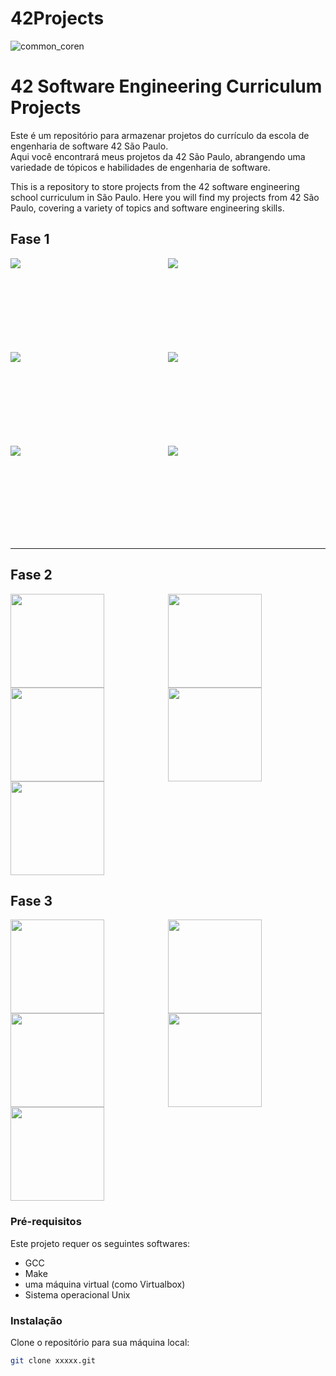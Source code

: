 # 42Projects
![common_coren](https://user-images.githubusercontent.com/18141491/211854913-bf188958-765a-4e3f-a371-8b50d4f60357.png)

# 42 Software Engineering Curriculum Projects

Este é um repositório para armazenar projetos do currículo da escola de engenharia de software 42 São Paulo.                                      
Aqui você encontrará meus projetos da 42 São Paulo, abrangendo uma variedade de tópicos e habilidades de engenharia de software.
<div>
This is a repository to store projects from the 42 software engineering school curriculum in São Paulo. 
Here you will find my projects from 42 São Paulo, covering a variety of topics and software engineering skills.

<div>
 <h2>Fase 1</h2>
 
</div>

 
<div style="display: grid; grid-template-columns: repeat(2, 1fr); grid-template-rows: repeat(3, 150px);">
    <a href="https://github.com/CamillaLourenco/42Projects/tree/main/libft">
        <img src="https://user-images.githubusercontent.com/18141491/212503826-073de1ec-3e69-497c-b588-72eb369e6078.png" class="img-small">
    </a>
    <a href="https://github.com/CamillaLourenco/42Projects/tree/main/gnl">
        <img src="https://user-images.githubusercontent.com/18141491/212504039-c9b3a020-2fb2-4b69-ade1-06824e849583.png" class="img-small">
    </a>
    <a href="https://github.com/CamillaLourenco/42Projects/tree/main/printf">
        <img src="https://user-images.githubusercontent.com/18141491/212504189-56fcbae1-1c65-4f30-abf7-da0f0e9cd081.png" class="img-small">
    </a>
    <a href="https://github.com/CamillaLourenco/42Projects/tree/main/borntobe">
        <img src="https://user-images.githubusercontent.com/18141491/212504264-b05aba78-5907-4082-afd6-38e5359895f6.png" class="img-small">
    </a>
    <a href="https://github.com/CamillaLourenco/42Projects/tree/main/fractol">
        <img src="https://user-images.githubusercontent.com/18141491/212504341-1ab0247c-b097-4e6d-8dfd-f11c40447b62.png" class="img-small">
    </a>
    <a href="https://github.com/CamillaLourenco/42Projects/tree/main/Pipex">
        <img src="https://user-images.githubusercontent.com/18141491/212504370-03c9f065-dc90-4b55-9605-d8f73f4b3720.png" class="img-small">
    </a>
</div>
  
------------------------------------------- 

## Fase 2

 
<div style="display: grid; grid-template-columns: repeat(2, 1fr); grid-template-rows: repeat(3, 150px);">
    <a href="https://github.com/CamillaLourenco/42Projects/tree/main/Push_swap">
        <img src="https://user-images.githubusercontent.com/18141491/213192271-8ef6cde7-4b00-4f05-aebc-24316cdfac62.png"  style="width:150px; height:150px;">
    </a>
    <a href="https://github.com/CamillaLourenco/42Projects/tree/main/minihell">
        <img src="https://user-images.githubusercontent.com/18141491/213192395-41225ab8-3c03-4b23-9f6e-cfaa33552a0e.png" style="width:150px; height:150px; style="width:50px; height:50px;">
    </a>
    <a href="https://github.com/CamillaLourenco/42Projects/tree/main/philo">
        <img src="https://user-images.githubusercontent.com/18141491/213192465-1f6c7031-4029-4f58-9214-fcad5494d2aa.png"  style="width:150px; height:150px; style="width:50px; height:50px; style="width:50px; height:50px;">
    </a>
    <a href="https://github.com/CamillaLourenco/42Projects/tree/main/net">
        <img src="https://user-images.githubusercontent.com/18141491/213192604-36c22a93-2c7e-4d50-959f-1266cae52f85.png"  style="width:150px; height:150px;">
    </a>
    <a href="https://github.com/CamillaLourenco/42Projects/tree/main/cub">
        <img src="https://user-images.githubusercontent.com/18141491/213192693-f77b0f34-bd80-46cd-9f3d-6ebc21efd16d.png"  style="width:150px; height:150px;">
    </a>
</div>


## Fase 3

<div style="display: grid; grid-template-columns: repeat(2, 1fr); grid-template-rows: repeat(3, 150px);">
    <a href="https://github.com/CamillaLourenco/42Projects/tree/main/cpp">
        <img src="![Untitled design (15)](https://user-images.githubusercontent.com/18141491/213196688-ef2831ad-d50d-4107-8ab2-69987468e460.png)" style="width:150px; height:150px;">
    </a>
    <a href="https://github.com/CamillaLourenco/42Projects/tree/main/count">
        <img src=" ![Untitled design (16)](https://user-images.githubusercontent.com/18141491/213196780-1752faa0-3fd7-4cf8-bd58-3176cce9b082.png)" style="width:150px; height:150px; style="width:50px; height:50px;">
    </a>
    <a href="https://github.com/CamillaLourenco/42Projects/tree/main/incep">
        <img src=" ![Untitled design (17)](https://user-images.githubusercontent.com/18141491/213196884-8813aa1a-7c4e-4ad6-b770-1e707d854e5c.png)"  style="width:150px; height:150px; style="width:50px; height:50px; style="width:50px; height:50px;">
    </a>
    <a href="https://github.com/CamillaLourenco/42Projects/tree/main/web">
        <img src=" ![Untitled design (18)](https://user-images.githubusercontent.com/18141491/213196935-100a4ecd-109c-4405-a431-c8632ec8e544.png)"  style="width:150px; height:150px;">
    </a>
    <a href="https://github.com/CamillaLourenco/42Projects/tree/main/trans">
        <img src=" ![Untitled design (19)](https://user-images.githubusercontent.com/18141491/213197064-bd602313-f363-432d-8852-c552d6db0a48.png)
"  style="width:150px; height:150px;">
    </a>
</div>

### Pré-requisitos

Este projeto requer os seguintes softwares:
- GCC
- Make
- uma máquina virtual (como Virtualbox)
- Sistema operacional Unix

### Instalação

Clone o repositório para sua máquina local:
```sh
git clone xxxxx.git

```





 
